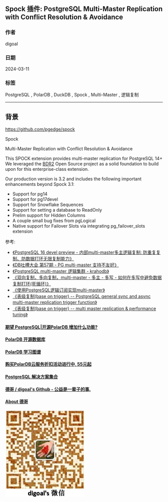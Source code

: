 ## Spock 插件: PostgreSQL Multi-Master Replication with Conflict Resolution & Avoidance      
                                                                          
### 作者                                                                          
digoal                                                                          
                                                                          
### 日期                                                                          
2024-03-11                                                                 
                                                                          
### 标签                                                                          
PostgreSQL , PolarDB , DuckDB , Spock , Multi-Master , 逻辑复制                     
                                                                          
----                                                                          
                                                                          
## 背景   
  
https://github.com/pgedge/spock  
  
Spock  
  
Multi-Master Replication with Conflict Resolution & Avoidance  
  
This SPOCK extension provides multi-master replication for PostgreSQL 14+ We leveraged the [BDR2](https://github.com/2ndQuadrant/bdr/tree/REL0_9_94b2) Open Source project as a solid foundation to build upon for this enterprise-class extension.  
  
Our production version is 3.2 and includes the following important enhancements beyond Spock 3.1:  
- Support for pg14  
- Support for pg17devel  
- Support for Snowflake Sequences  
- Support for setting a database to ReadOnly  
- Prelim support for Hidden Columns  
- A couple small bug fixes from pgLogical  
- Native support for Failover Slots via integrating pg_failover_slots extension  
  
参考:   
- [《PostgreSQL 16 devel preview - 内部multi-master多主逻辑复制: 防重复复制、防数据打环无限复制能力》](../202207/20220725_01.md)    
- [《DB吐槽大会,第57期 - PG multi-master 支持不友好》](../202109/20210929_01.md)    
- [《PostgreSQL multi-master 逻辑集群 - krahodb》](../202003/20200324_36.md)    
- [《双向复制，多向复制，multi-master - 多主 - 多写 - 如何在多写中避免数据复制打环(死循环)》](../201811/20181119_01.md)    
- [《使用PostgreSQL逻辑订阅实现multi-master》](../201706/20170624_01.md)    
- [《表级复制(base on trigger) -- PostgreSQL general sync and async multi-master replication trigger function》](../201303/20130311_03.md)    
- [《表级复制(base on trigger) -- multi master replication & performance tuning》](../201208/20120831_02.md)    
  
  
  
#### [期望 PostgreSQL|开源PolarDB 增加什么功能?](https://github.com/digoal/blog/issues/76 "269ac3d1c492e938c0191101c7238216")
  
  
#### [PolarDB 开源数据库](https://openpolardb.com/home "57258f76c37864c6e6d23383d05714ea")
  
  
#### [PolarDB 学习图谱](https://www.aliyun.com/database/openpolardb/activity "8642f60e04ed0c814bf9cb9677976bd4")
  
  
#### [购买PolarDB云服务折扣活动进行中, 55元起](https://www.aliyun.com/activity/new/polardb-yunparter?userCode=bsb3t4al "e0495c413bedacabb75ff1e880be465a")
  
  
#### [PostgreSQL 解决方案集合](../201706/20170601_02.md "40cff096e9ed7122c512b35d8561d9c8")
  
  
#### [德哥 / digoal's Github - 公益是一辈子的事.](https://github.com/digoal/blog/blob/master/README.md "22709685feb7cab07d30f30387f0a9ae")
  
  
#### [About 德哥](https://github.com/digoal/blog/blob/master/me/readme.md "a37735981e7704886ffd590565582dd0")
  
  
![digoal's wechat](../pic/digoal_weixin.jpg "f7ad92eeba24523fd47a6e1a0e691b59")
  
